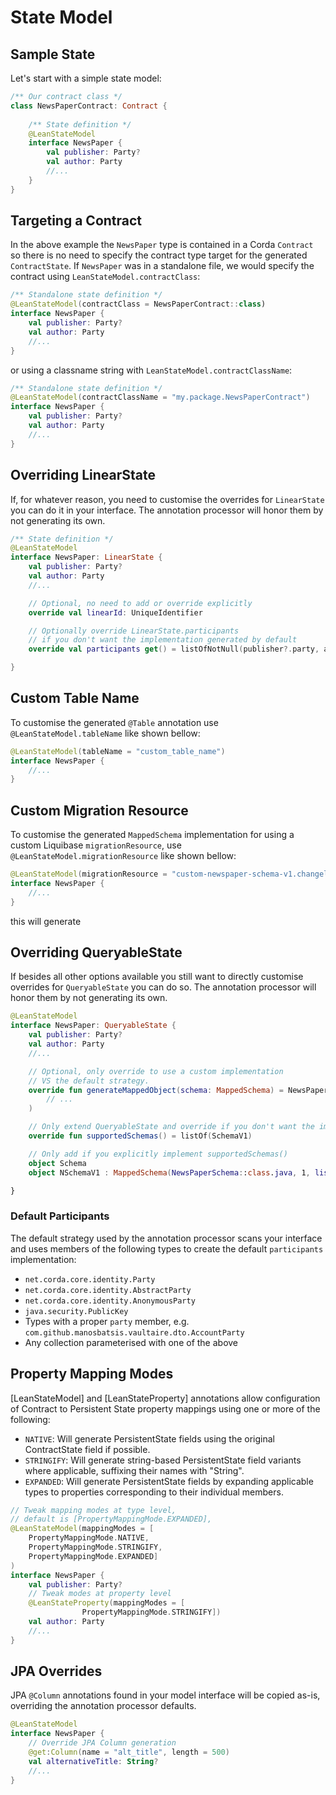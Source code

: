 # State Model

## Sample State

Let's start with a simple state model:

```kotlin
/** Our contract class */
class NewsPaperContract: Contract {
    
    /** State definition */
    @LeanStateModel
    interface NewsPaper {
        val publisher: Party?
        val author: Party
        //...
    }
}
```

## Targeting a Contract

In the above example the `NewsPaper` type is contained in a Corda `Contract` so there is no need 
to specify the contract type target for the generated `ContractState`. If `NewsPaper` was in a standalone 
file, we would specify the contract using `LeanStateModel.contractClass`:


```kotlin
/** Standalone state definition */
@LeanStateModel(contractClass = NewsPaperContract::class)
interface NewsPaper {
    val publisher: Party?
    val author: Party
    //...
}
```

or using a classname string with `LeanStateModel.contractClassName`:

```kotlin
/** Standalone state definition */
@LeanStateModel(contractClassName = "my.package.NewsPaperContract")
interface NewsPaper {
    val publisher: Party?
    val author: Party
    //...
}
```

## Overriding LinearState

If, for whatever reason, you need to customise the overrides  for `LinearState` you can 
do it in your interface. The annotation processor will honor them by not generating its own.

```kotlin
/** State definition */
@LeanStateModel
interface NewsPaper: LinearState {
    val publisher: Party?
    val author: Party
    //...

    // Optional, no need to add or override explicitly
    override val linearId: UniqueIdentifier

    // Optionally override LinearState.participants  
    // if you don't want the implementation generated by default
    override val participants get() = listOfNotNull(publisher?.party, author.party)

}
```


## Custom Table Name

To customise the generated `@Table` annotation use `@LeanStateModel.tableName` like
shown bellow:


```kotlin
@LeanStateModel(tableName = "custom_table_name")
interface NewsPaper {
    //...
}
```

## Custom Migration Resource

To customise the generated `MappedSchema` implementation for using a custom Liquibase `migrationResource`, 
use `@LeanStateModel.migrationResource` like shown bellow:


```kotlin
@LeanStateModel(migrationResource = "custom-newspaper-schema-v1.changelog-master.xml")
interface NewsPaper {
    //...
}
```

this will generate

## Overriding QueryableState

If besides all other options available you still want to directly customise overrides  for `QueryableState` 
you can do so. The annotation processor will honor them by not generating its own.


```kotlin
@LeanStateModel
interface NewsPaper: QueryableState {
    val publisher: Party?
    val author: Party
    //...

    // Optional, only override to use a custom implementation 
    // VS the default strategy. 
    override fun generateMappedObject(schema: MappedSchema) = NewsPaperPersistentState(
        // ...
    )

    // Only extend QueryableState and override if you don't want the implementation generated by default
    override fun supportedSchemas() = listOf(SchemaV1)

    // Only add if you explicitly implement supportedSchemas()
    object Schema
    object NSchemaV1 : MappedSchema(NewsPaperSchema::class.java, 1, listOf(NewsPaperPersistentState::class.java))

}
```

### Default Participants

The default strategy used by the annotation processor scans your interface and uses members of the following types 
to create the default `participants` implementation:

- `net.corda.core.identity.Party`
- `net.corda.core.identity.AbstractParty`
- `net.corda.core.identity.AnonymousParty`
- `java.security.PublicKey`
- Types with a proper `party` member, e.g. `com.github.manosbatsis.vaultaire.dto.AccountParty` 
- Any collection parameterised with one of the above

## Property Mapping Modes

[LeanStateModel] and [LeanStateProperty] annotations allow configuration of Contract to Persistent State 
property mappings using one or more of the following:


- `NATIVE`: Will generate PersistentState fields using the original ContractState field if possible.
- `STRINGIFY`: Will generate string-based PersistentState field variants where applicable, suffixing their names with "String".
- `EXPANDED`: Will generate PersistentState fields by expanding applicable types to properties corresponding to their individual members.

```kotlin
// Tweak mapping modes at type level, 
// default is [PropertyMappingMode.EXPANDED],
@LeanStateModel(mappingModes = [
    PropertyMappingMode.NATIVE,
    PropertyMappingMode.STRINGIFY,
    PropertyMappingMode.EXPANDED]
)
interface NewsPaper {
    val publisher: Party?
    // Tweak modes at property level
    @LeanStateProperty(mappingModes = [
                PropertyMappingMode.STRINGIFY])
    val author: Party
    //...
}
```

## JPA Overrides

JPA `@Column` annotations found in your model interface will be copied as-is, 
overriding the annotation processor defaults.


```kotlin
@LeanStateModel
interface NewsPaper {
    // Override JPA Column generation 
    @get:Column(name = "alt_title", length = 500)
    val alternativeTitle: String?
    //...
}
```